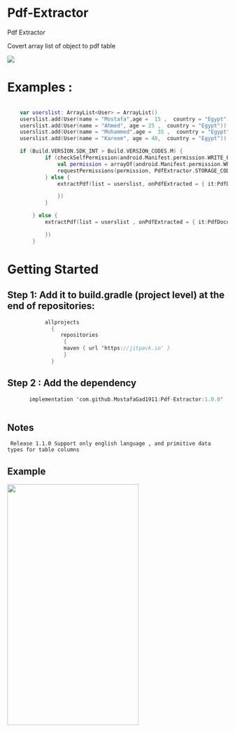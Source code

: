 # Pdf-Extractor
Pdf Extractor

Covert array list of object to pdf table

[![](https://jitpack.io/v/MostafaGad1911/Pdf-Extractor.svg)](https://jitpack.io/#MostafaGad1911/Pdf-Extractor)


# Examples :
``` kotlin 
       
    var userslist: ArrayList<User> = ArrayList()
    userslist.add(User(name = "Mostafa",age =  15 ,  country = "Egypt"))
    userslist.add(User(name = "Ahmed", age = 25 ,  country = "Egypt"))
    userslist.add(User(name = "Mohammed",age =  35 ,  country = "Egypt"))
    userslist.add(User(name = "Kareem", age = 40,  country = "Egypt"))

    if (Build.VERSION.SDK_INT > Build.VERSION_CODES.M) {
            if (checkSelfPermission(android.Manifest.permission.WRITE_EXTERNAL_STORAGE) == PackageManager.PERMISSION_DENIED) {
                val permission = arrayOf(android.Manifest.permission.WRITE_EXTERNAL_STORAGE)
                requestPermissions(permission, PdfExtractor.STORAGE_CODE)
            } else {
                extractPdf(list = userslist, onPdfExtracted = { it:PdfDocument

                })
            }

        } else {
            extractPdf(list = userslist , onPdfExtracted = { it:PdfDocument

            })
        }
```


# Getting Started 
## Step 1: Add it to build.gradle (project level) at the end of repositories:

 ``` kotlin  
             allprojects 
               {
	              repositories 
		           {	
			       maven { url 'https://jitpack.io' }
		           }  
	           }
```          
        

## Step 2 : Add the dependency
 ``` kotlin  
        implementation 'com.github.MostafaGad1911:Pdf-Extractor:1.0.0'
        
```         
## Notes
     Release 1.1.0 Support only english language , and primitive data types for table columns

## Example

 <img src="https://user-images.githubusercontent.com/25991597/156902014-920f36fb-3545-4e2a-a6d5-4230bd2fad0d.jpg"  width="300" height="550"   />
	   
